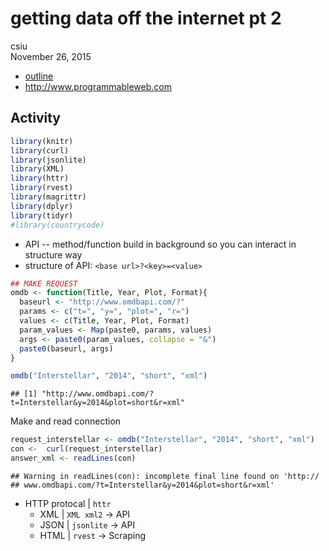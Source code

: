# getting data off the internet pt 2
csiu  
November 26, 2015  
- [outline](http://stat545-ubc.github.io/webdata03_activity.html)
- http://www.programmableweb.com

## Activity

```r
library(knitr)
library(curl)
library(jsonlite)
library(XML)
library(httr)
library(rvest)
library(magrittr)
library(dplyr)
library(tidyr)
#library(countrycode)
```


- API -- method/function build in background so you can interact in structure way
- structure of API: `<base url>?<key>=<value>`

```r
## MAKE REQUEST
omdb <- function(Title, Year, Plot, Format){
  baseurl <- "http://www.omdbapi.com/?"
  params <- c("t=", "y=", "plot=", "r=")
  values <- c(Title, Year, Plot, Format)
  param_values <- Map(paste0, params, values)
  args <- paste0(param_values, collapse = "&")
  paste0(baseurl, args)
}

omdb("Interstellar", "2014", "short", "xml")
```

```
## [1] "http://www.omdbapi.com/?t=Interstellar&y=2014&plot=short&r=xml"
```

Make and read connection

```r
request_interstellar <- omdb("Interstellar", "2014", "short", "xml")
con <-  curl(request_interstellar)
answer_xml <- readLines(con)
```

```
## Warning in readLines(con): incomplete final line found on 'http://
## www.omdbapi.com/?t=Interstellar&y=2014&plot=short&r=xml'
```

- HTTP protocal | `httr`
    - XML | `XML xml2` -> API
    - JSON | `jsonlite` -> API
    - HTML | `rvest` -> Scraping

